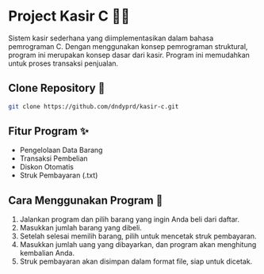 # Project Kasir C 🚀💸
Sistem kasir sederhana yang diimplementasikan dalam bahasa pemrograman C. Dengan menggunakan konsep pemrograman struktural, program ini merupakan konsep dasar dari kasir. Program ini memudahkan untuk proses transaksi penjualan.

## Clone Repository 🔗
```sh
git clone https://github.com/dndyprd/kasir-c.git
```

## Fitur Program ✨
* Pengelolaan Data Barang
* Transaksi Pembelian
* Diskon Otomatis
* Struk Pembayaran (.txt)

## Cara Menggunakan Program 💼
1. Jalankan program dan pilih barang yang ingin Anda beli dari daftar.
2. Masukkan jumlah barang yang dibeli.
3. Setelah selesai memilih barang, pilih untuk mencetak struk pembayaran.
4. Masukkan jumlah uang yang dibayarkan, dan program akan menghitung kembalian Anda.
5. Struk pembayaran akan disimpan dalam format file, siap untuk dicetak.

